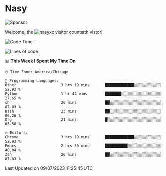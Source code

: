 # Nasy

<!--
<p align="center">
<img height="200" src="https://github-readme-stats.vercel.app/api?username=nasyxx&count_private=true&show_icons=true&theme=dracula&include_all_commits=true"/>
<img height="200" src="https://github-readme-stats.vercel.app/api/top-langs/?username=nasyxx&theme=dracula&hide=html,jupyter+notebook&count_private=true&show_icons=true"/>
</p>

  
----------------
-->

![Sponsor](https://img.shields.io/static/v1.svg?label=Sponsor&message=%E2%9D%A4&logo=GitHub&style=flat&color=pink)
 
Welcome, the ![nasyxx visitor counter](https://count.getloli.com/get/@nasyxx?theme=rule34)th vistor!
 
<!--START_SECTION:waka-->
![Code Time](http://img.shields.io/badge/Code%20Time-3%2C595%20hrs%2029%20mins-blue)

![Lines of code](https://img.shields.io/badge/From%20Hello%20World%20I%27ve%20Written-6.3%20million%20lines%20of%20code-blue)

📊 **This Week I Spent My Time On** 

```text
🕑︎ Time Zone: America/Chicago

💬 Programming Languages: 
Other                    3 hrs 19 mins       █████████████░░░░░░░░░░░░   52.93 % 
Python                   1 hr 44 mins        ███████░░░░░░░░░░░░░░░░░░   27.65 % 
sh                       26 mins             ██░░░░░░░░░░░░░░░░░░░░░░░   07.03 % 
Bash                     23 mins             ██░░░░░░░░░░░░░░░░░░░░░░░   06.26 % 
Org                      21 mins             █░░░░░░░░░░░░░░░░░░░░░░░░   05.58 % 

🔥 Editors: 
Chrome                   3 hrs 19 mins       █████████████░░░░░░░░░░░░   52.93 % 
Emacs                    2 hrs 30 mins       ██████████░░░░░░░░░░░░░░░   40.04 % 
Zsh                      26 mins             ██░░░░░░░░░░░░░░░░░░░░░░░   07.03 % 
```


 Last Updated on 09/07/2023 11:25:45 UTC
<!--END_SECTION:waka-->

<!-- ![visitors](https://visitor-badge.laobi.icu/badge?page_id=nasyxx.nasyxx) -->
